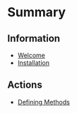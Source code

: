# Summary

## Information

* [Welcome](README.md)
* [Installation](installation.md)

## Actions

* [Defining Methods](methods.md)

